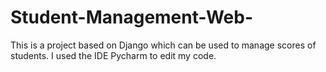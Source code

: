 # Student-Management-Web-
This is a project based on Django which can be used to manage scores of students.
I used the IDE Pycharm to edit my code.
